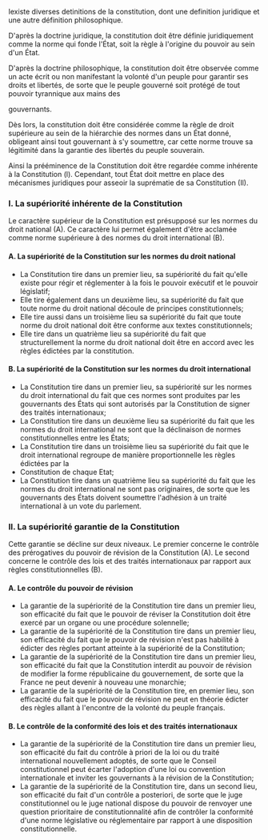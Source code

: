 Iexiste diverses detinitions de la constitution, dont une definition juridique et une autre définition philosophique.

D'après la doctrine juridique, la constitution doit être définie juridiquement comme la norme qui fonde l'État, soit la règle à l'origine du pouvoir au sein d'un État.

D'après la doctrine philosophique, la constitution doit être observée comme un acte écrit ou non manifestant la volonté d'un peuple pour garantir ses droits et libertés, de sorte que le peuple gouverné soit protégé de tout pouvoir tyrannique aux mains des

gouvernants.

Dès lors, la constitution doit être considérée comme la règle de droit supérieure au sein de la hiérarchie des normes dans un État donné, obligeant ainsi tout gouvernant à s'y soumettre, car cette norme trouve sa légitimité dans la garantie des libertés du peuple souverain.

Ainsi la prééminence de la Constitution doit être regardée comme inhérente à la Constitution (l). Cependant, tout État doit mettre en place des mécanismes juridiques pour asseoir la suprématie de sa Constitution (Il).

### I. La supériorité inhérente de la Constitution

Le caractère supérieur de la Constitution est présupposé sur les normes du droit national (A). Ce caractère lui permet également d'être acclamée comme norme supérieure à des normes du droit international (B).

#### A. La supériorité de la Constitution sur les normes du droit national

- ﻿﻿La Constitution tire dans un premier lieu, sa supériorité du fait qu'elle existe pour régir et réglementer à la fois le pouvoir exécutif et le pouvoir législatif;
- ﻿﻿Elle tire également dans un deuxième lieu, sa supériorité du fait que toute norme du droit national découle de principes constitutionnels;
- ﻿﻿Elle tire aussi dans un troisième lieu sa supériorité du fait que toute norme du droit national doit être conforme aux textes constitutionnels;
- ﻿﻿Elle tire dans un quatrième lieu sa supériorité du fait que structurellement la norme du droit national doit être en accord avec les règles édictées par la constitution.

#### B. La supériorité de la Constitution sur les normes du droit international

- ﻿﻿La Constitution tire dans un premier lieu, sa supériorité sur les normes du droit international du fait que ces normes sont produites par les gouvernants des États qui sont autorisés par la Constitution de signer des traités internationaux;
- ﻿﻿La Constitution tire dans un deuxième lieu sa supériorité du fait que les normes du droit international ne sont que la déclinaison de normes constitutionnelles entre les États;
- ﻿﻿La Constitution tire dans un troisième lieu sa supériorité du fait que le droit international regroupe de manière proportionnelle les règles édictées par la
- Constitution de chaque Etat;
- ﻿﻿La Constitution tire dans un quatrième lieu sa supériorité du fait que les normes du droit international ne sont pas originaires, de sorte que les gouvernants des États doivent soumettre l'adhésion à un traité international à un vote du parlement.

### Il. La supériorité garantie de la Constitution

Cette garantie se décline sur deux niveaux. Le premier concerne le contrôle des prérogatives du pouvoir de révision de la Constitution (A). Le second concerne le contrôle des lois et des traités internationaux par rapport aux règles constitutionnelles (B).

#### A. Le contrôle du pouvoir de révision

- ﻿﻿La garantie de la supériorité de la Constitution tire dans un premier lieu, son efficacité du fait que le pouvoir de réviser la Constitution doit être exercé par un organe ou une procédure solennelle;
- ﻿﻿La garantie de la supériorité de la Constitution tire dans un premier lieu, son efficacité du fait que le pouvoir de révision n'est pas habilité à édicter des règles portant atteinte à la supériorité de la Constitution;
- ﻿﻿La garantie de la supériorité de la Constitution tire dans un premier lieu, son efficacité du fait que la Constitution interdit au pouvoir de révision de modifier la forme républicaine du gouvernement, de sorte que la France ne peut devenir à nouveau une monarchie;
- ﻿﻿La garantie de la supériorité de la Constitution tire, en premier lieu, son efficacité du fait que le pouvoir de révision ne peut en théorie édicter des règles allant à l'encontre de la volonté du peuple français.

#### B. Le contrôle de la conformité des lois et des traités internationaux

- ﻿﻿La garantie de la supériorité de la Constitution tire dans un premier lieu, son efficacité du fait du contrôle à priori de la loi ou du traité international nouvellement adoptés, de sorte que le Conseil constitutionnel peut écarter l'adoption d'une loi ou convention internationale et inviter les gouvernants à la révision de la Constitution;
- ﻿﻿La garantie de la supériorité de la Constitution tire, dans un second lieu, son efficacité du fait d'un contrôle a posteriori, de sorte que le juge constitutionnel ou le juge national dispose du pouvoir de renvoyer une question prioritaire de constitutionnalité afin de contrôler la conformité d'une norme législative ou réglementaire par rapport à une disposition constitutionnelle.